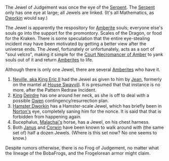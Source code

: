 The Jewel of Judgement was once the eye of the [Serpent](SerpentOfChaos).  The [Serpent](SerpentOfChaos) only has one eye at large; all Jewels are linked.  (It's all Mathematics, as [Dworkin](DworkinOfAmber) would say.)

The Jewel is apparently the respository for [Amberite](WhoIsWhereAmberites) souls; everyone else's souls go into the support for the promontory. Scales of the Dragon, or food for the Kraken.  There is some speculation that the entire eye-stealing incident may have been motivated by getting a better view after the universe ends.  The Jewel, fortunately or unfortunately, acts as a sort of "soul velcro", making it simple for the [Court Necromancer of Amber](NortonOfBeastmasters) to yank souls out of it and return [Amberites](WhoIsWhereAmberites) to life.

Although there is only one Jewel, there are several [Amberites](WhoIsWhereAmberites) who have it.

 1. [Neville, aka King Eric II](NevilleOfEric) had the Jewel as given to him by [Jean](JeanOfFlorimel), formerly on the mantel at [House Swayvill](HouseSwayvill).  It is presumed that that instance is no more, after the Pattern Redraw Incident.
 1. [King](KingOfAmber) [Deirdre](DeirdreOfOberon) has one around her neck, as she is off to deal with a possible [Gwen](GwenOfDworkin) contingency/resurrection plan.
 1. [Hamster Dworkin](WhoIsWhereHamsterites#dworkin) has a Hamster-scale Jewel, which has briefly been in [Norton's](NortonOfBeastmasters) eye, completely saning him for the nonce.  It is said that that is forbidden from happening again.
 1. Bucephalus, [Malachai's](MalachiOfCorwin) horse, has a Jewel, on his chest harness.
 1. Both [Janus](JanusOfIngold) and [Corwin](CorwinOfOberon) have been known to walk around with (the same set of) half a dozen Jewels.  (Where is this set now?  No one seems to know.)

Despite rumors otherwise, there is no Frog of Judgement, no matter what the lineage of the BobaFrogs, and the Frogelorean armor might claim.
